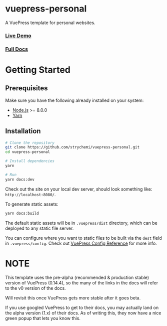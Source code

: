 # vuepress-personal

A VuePress template for personal websites.

### [Live Demo](https://vuepress-personal.netlify.com/)

### [Full Docs](https://vuepress-personal.netlify.com/documentation/introduction.html)

# Getting Started

## Prerequisites

Make sure you have the following already installed on your system:
- [Node.js](https://nodejs.org/en/) >= 8.0.0
- [Yarn](https://yarnpkg.com/en/)

## Installation

```bash
# Clone the repository
git clone https://github.com/strychemi/vuepress-personal.git
cd vuepress-personal

# Install dependencies
yarn

# Run
yarn docs:dev
```

Check out the site on your local dev server, should look something like: `http://localhost:8080/`.

To generate static assets:

```bash
yarn docs:build
```

The default static assets will be in `.vuepress/dist` directory, which can be deployed to any static file server.

You can configure where you want to static files to be built via the `dest` field in `.vuepress/config`. Check out [VuePress Config Reference](https://v0.vuepress.vuejs.org/config/) for more info.

# NOTE

This template uses the pre-alpha (recommended & production stable) version of VuePress (0.14.4), so the many of the links in the docs will refer to the v0 version of the docs. 

Will revisit this once VuePress gets more stable after it goes beta.

If you use googled VuePress to get to their docs, you may actually land on the alpha version (1.x) of their docs. As of writing this, they now have a nice green popup that lets you know this.